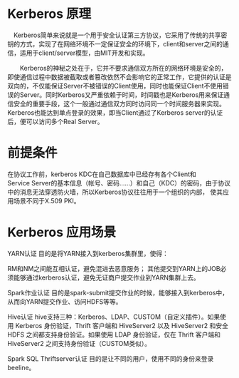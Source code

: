 
# Kerberos 原理

　Kerberos简单来说就是一个用于安全认证第三方协议，它采用了传统的共享密钥的方式，实现了在网络环境不一定保证安全的环境下，client和server之间的通信，适用于client/server模型，由MIT开发和实现。

　　Kerberos的神秘之处在于，它并不要求通信双方所在的网络环境是安全的，即使通信过程中数据被截取或者篡改依然不会影响它的正常工作，它提供的认证是双向的，不仅能保证Server不被错误的Client使用，同时也能保证Client不使用错误的Server。同时Kerberos又严重依赖于时间，时间戳也是Kerberos用来保证通信安全的重要手段，这个一般通过通信双方同时访问同一个时间服务器来实现。Kerberos也能达到单点登录的效果，即当Client通过了Kerberos server的认证后，便可以访问多个Real Server。

# 前提条件

在协议工作前，kerberos KDC在自己数据库中已经存有各个Client和Service Server的基本信息（帐号、密码……）和自己（KDC）的密码，由于协议中的消息无法穿透防火墙，所以Kerberos协议往往用于一个组织的内部， 使其应用场景不同于X.509 PKI。

# Kerberos 应用场景


YARN认证
目的是将YARN接入到kerberos集群里，使得：

RM和NM之间能互相认证，避免混进去恶意服务；
其他提交到YARN上的JOB必须能够通过kerberos认证，避免无证商户提交作业到YARN集群上去。


Spark作业认证
目的是spark-submit提交作业的时候，能够接入到kerberos中，从而向YARN提交作业、访问HDFS等等。


Hive认证
hive支持三种：Kerberos、LDAP、CUSTOM（自定义插件）。如果使用 Kerberos 身份验证，Thrift 客户端和 HiveServer2 以及 HiveServer2 和安全 HDFS 之间都支持身份验证。如果使用 LDAP 身份验证，仅在 Thrift 客户端和 HiveServer2 之间支持身份验证（CUSTOM类似）。


Spark SQL Thriftserver认证
目的是让不同的用户，使用不同的身份来登录beeline。
